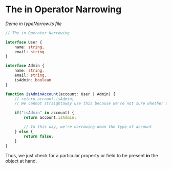 # The in Operator Narrowing

*Demo in typeNarrow.ts file*

``` typescript
// The in Operator Narrowing

interface User {
    name: string,
    email: string
}

interface Admin {
    name: string,
    email: string,
    isAdmin: boolean
}

function isAdminAccount(account: User | Admin) {
    // return account.isAdmin;
    // We cannot straightaway use this because we're not sure whether account is User or Admin type as of now.

    if("isAdmin" in account) {
        return account.isAdmin; 

        // In this way, we're narrowing down the type of account
    } else {
        return false;
    }
}
```

Thus, we just check for a particular property or field to be present **in** the object at hand.